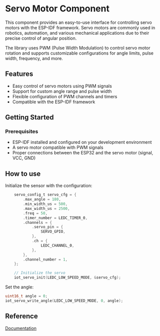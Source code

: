 # Servo Motor Component

This component provides an easy-to-use interface for controlling servo motors with the ESP-IDF framework. Servo motors are commonly used in robotics, automation, and various mechanical applications due to their precise control of angular position.

The library uses PWM (Pulse Width Modulation) to control servo motor rotation and supports customizable configurations for angle limits, pulse width, frequency, and more.

## Features

- Easy control of servo motors using PWM signals
- Support for custom angle range and pulse width
- Flexible configuration of PWM channels and timers
- Compatible with the ESP-IDF framework

## Getting Started

### Prerequisites

- ESP-IDF installed and configured on your development environment
- A servo motor compatible with PWM signals
- Proper connections between the ESP32 and the servo motor (signal, VCC, GND)

## How to use

Initialize the sensor with the configuration:

```c
    servo_config_t servo_cfg = {
        .max_angle = 180,
        .min_width_us = 500,
        .max_width_us = 2500,
        .freq = 50,
        .timer_number = LEDC_TIMER_0,
        .channels = {
            .servo_pin = {
                SERVO_GPIO,
            },
            .ch = {
                LEDC_CHANNEL_0,
            },
        },
        .channel_number = 1,
    };

    // Initialize the servo
    iot_servo_init(LEDC_LOW_SPEED_MODE, &servo_cfg);
```

Set the angle:

```c
uint16_t angle = 0;
iot_servo_write_angle(LEDC_LOW_SPEED_MODE, 0, angle);
```

## Reference

[Documentation](https://docs.espressif.com/projects/esp-iot-solution/en/latest/motor/servo.html)
